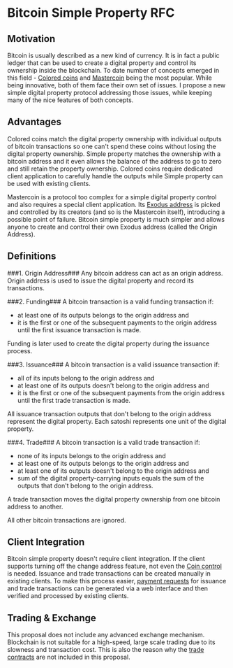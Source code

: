 Bitcoin Simple Property RFC
===========================

Motivation
----------
Bitcoin is usually described as a new kind of currency. It is in fact a public ledger that can be used to create a digital property and control its ownership inside the blockchain. To date number of concepts emerged in this field - [Colored coins](http://wiki.bitcoinx.org/) and [Mastercoin](http://www.mastercoin.org/) being the most popular. While being innovative, both of them face their own set of issues. I propose a new simple digital property protocol addressing those issues, while keeping many of the nice features of both concepts.

Advantages
-----------------------------
Colored coins match the digital property ownership with individual outputs of bitcoin transactions so one can't spend these coins without losing the digital property ownership.
Simple property matches the ownership with a bitcoin address and it even allows the balance of the address to go to zero and still retain the property ownership. Colored coins require dedicated client application to carefully handle the outputs while Simple property can be used with existing clients.

Mastercoin is a protocol too complex for a simple digital property control and also requires a special client application. Its [Exodus address](http://blockchain.info/fb/1exodu) is picked and controlled by its creators (and so is the Mastercoin itself), introducing a possible point of failure. Bitcoin simple property is much simpler and allows anyone to create and control their own Exodus address (called the Origin Address).

Definitions
-----------
###1. Origin Address###
Any bitcoin address can act as an origin address. Origin address is used to issue the digital property and record its transactions.

###2. Funding###
A bitcoin transaction is a valid funding transaction if:
* at least one of its outputs belongs to the origin address and
* it is the first or one of the subsequent payments to the origin address until the first issuance transaction is made.

Funding is later used to create the digital property during the issuance process.

###3. Issuance###
A bitcoin transaction is a valid issuance transaction if:
* all of its inputs belong to the origin address and
* at least one of its outputs doesn't belong to the origin address and
* it is the first or one of the subsequent payments from the origin address until the first trade transaction is made.

All issuance transaction outputs that don't belong to the origin address represent the digital property. Each satoshi represents one unit of the digital property.

###4. Trade###
A bitcoin transaction is a valid trade transaction if:
* none of its inputs belongs to the origin address and
* at least one of its outputs belongs to the origin address and
* at least one of its outputs doesn't belong to the origin address and
* sum of the digital property-carrying inputs equals the sum of the outputs that don't belong to the origin address.

A trade transaction moves the digital property ownership from one bitcoin address to another.


All other bitcoin transactions are ignored.

Client Integration
------------------
Bitcoin simple property doesn't require client integration. If the client supports turning off the change address feature, not even the [Coin control](https://bitcointalk.org/index.php?topic=144331.0) is needed. Issuance and trade transactions can be created manually in existing clients. To make this process easier, [payment requests](https://en.bitcoin.it/wiki/BIP_0070) for issuance and trade transactions can be generated via a web interface and then verified and processed by existing clients.

Trading & Exchange
------------------
This proposal does not include any advanced exchange mechanism. Blockchain is not suitable for a high-speed, large scale trading due to its slowness and transaction cost. This is also the reason why the [trade contracts](https://en.bitcoin.it/wiki/Smart_Property) are not included in this proposal.







